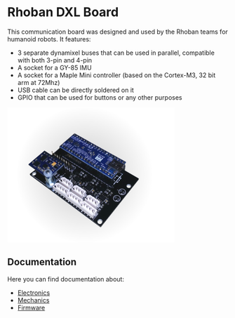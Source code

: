 # Rhoban DXL Board

This communication board was designed and used by the Rhoban teams for
humanoid robots. It features:

* 3 separate dynamixel buses that can be used in parallel, compatible with
  both 3-pin and 4-pin
* A socket for a GY-85 IMU
* A socket for a Maple Mini controller (based on the Cortex-M3, 32 bit
  arm at 72Mhz)
* USB cable can be directly soldered on it
* GPIO that can be used for buttons or any other purposes

![DXLBoard](/docs/board.png)

## Documentation

Here you can find documentation about:

* [Electronics](/electronics/#electronics)
* [Mechanics](/mechanics/#mechanics)
* [Firmware](/firmware/#firmware)
